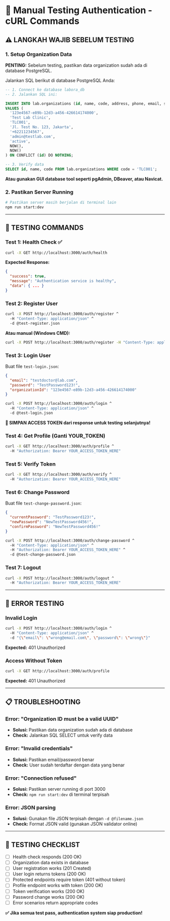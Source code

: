 # 🧪 Manual Testing Authentication - cURL Commands

## ⚠️ LANGKAH WAJIB SEBELUM TESTING

### 1. Setup Organization Data
**PENTING:** Sebelum testing, pastikan data organization sudah ada di database PostgreSQL.

Jalankan SQL berikut di database PostgreSQL Anda:

```sql
-- 1. Connect ke database labora_db
-- 2. Jalankan SQL ini:

INSERT INTO lab.organizations (id, name, code, address, phone, email, status, created_at, updated_at)
VALUES (
  '123e4567-e89b-12d3-a456-426614174000',
  'Test Lab Clinic',
  'TLC001', 
  'Jl. Test No. 123, Jakarta',
  '+62211234567',
  'admin@testlab.com',
  'active',
  NOW(),
  NOW()
) ON CONFLICT (id) DO NOTHING;

-- 3. Verify data
SELECT id, name, code FROM lab.organizations WHERE code = 'TLC001';
```

**Atau gunakan GUI database tool seperti pgAdmin, DBeaver, atau Navicat.**

### 2. Pastikan Server Running
```bash
# Pastikan server masih berjalan di terminal lain
npm run start:dev
```

---

## 🚀 TESTING COMMANDS

### Test 1: Health Check ✅
```bash
curl -X GET http://localhost:3000/auth/health
```

**Expected Response:**
```json
{
  "success": true,
  "message": "Authentication service is healthy",
  "data": { ... }
}
```

### Test 2: Register User
```bash
curl -X POST http://localhost:3000/auth/register ^
  -H "Content-Type: application/json" ^
  -d @test-register.json
```

**Atau manual (Windows CMD):**
```bash
curl -X POST http://localhost:3000/auth/register -H "Content-Type: application/json" -d "{\"name\": \"Dr. Test User\", \"email\": \"testdoctor@lab.com\", \"password\": \"TestPassword123!\", \"confirmPassword\": \"TestPassword123!\", \"role\": \"LAB_MANAGER\", \"organizationId\": \"123e4567-e89b-12d3-a456-426614174000\", \"phone\": \"+628123456789\"}"
```

### Test 3: Login User
Buat file `test-login.json`:
```json
{
  "email": "testdoctor@lab.com",
  "password": "TestPassword123!",
  "organizationId": "123e4567-e89b-12d3-a456-426614174000"
}
```

```bash
curl -X POST http://localhost:3000/auth/login ^
  -H "Content-Type: application/json" ^
  -d @test-login.json
```

**🔑 SIMPAN ACCESS TOKEN dari response untuk testing selanjutnya!**

### Test 4: Get Profile (Ganti YOUR_TOKEN)
```bash
curl -X GET http://localhost:3000/auth/profile ^
  -H "Authorization: Bearer YOUR_ACCESS_TOKEN_HERE"
```

### Test 5: Verify Token
```bash
curl -X GET http://localhost:3000/auth/verify ^
  -H "Authorization: Bearer YOUR_ACCESS_TOKEN_HERE"
```

### Test 6: Change Password
Buat file `test-change-password.json`:
```json
{
  "currentPassword": "TestPassword123!",
  "newPassword": "NewTestPassword456!",
  "confirmPassword": "NewTestPassword456!"
}
```

```bash
curl -X POST http://localhost:3000/auth/change-password ^
  -H "Content-Type: application/json" ^
  -H "Authorization: Bearer YOUR_ACCESS_TOKEN_HERE" ^
  -d @test-change-password.json
```

### Test 7: Logout
```bash
curl -X POST http://localhost:3000/auth/logout ^
  -H "Authorization: Bearer YOUR_ACCESS_TOKEN_HERE"
```

---

## 🧪 ERROR TESTING

### Invalid Login
```bash
curl -X POST http://localhost:3000/auth/login ^
  -H "Content-Type: application/json" ^
  -d "{\"email\": \"wrong@email.com\", \"password\": \"wrong\"}"
```
**Expected:** 401 Unauthorized

### Access Without Token
```bash
curl -X GET http://localhost:3000/auth/profile
```
**Expected:** 401 Unauthorized

---

## 📋 TROUBLESHOOTING

### Error: "Organization ID must be a valid UUID"
- **Solusi:** Pastikan data organization sudah ada di database
- **Check:** Jalankan SQL SELECT untuk verify data

### Error: "Invalid credentials"
- **Solusi:** Pastikan email/password benar
- **Check:** User sudah terdaftar dengan data yang benar

### Error: "Connection refused"
- **Solusi:** Pastikan server running di port 3000
- **Check:** `npm run start:dev` di terminal terpisah

### Error: JSON parsing
- **Solusi:** Gunakan file JSON terpisah dengan `-d @filename.json`
- **Check:** Format JSON valid (gunakan JSON validator online)

---

## 🎯 TESTING CHECKLIST

- [ ] Health check responds (200 OK)
- [ ] Organization data exists in database
- [ ] User registration works (201 Created)
- [ ] User login returns tokens (200 OK)
- [ ] Protected endpoints require token (401 without token)
- [ ] Profile endpoint works with token (200 OK)
- [ ] Token verification works (200 OK)
- [ ] Password change works (200 OK)
- [ ] Error scenarios return appropriate codes

**✅ Jika semua test pass, authentication system siap production!**